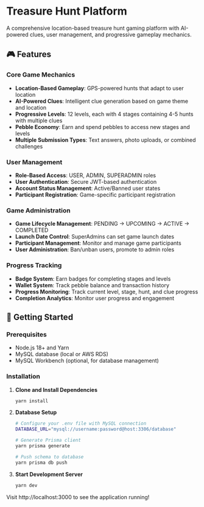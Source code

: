 # Treasure Hunt Platform

A comprehensive location-based treasure hunt gaming platform with AI-powered clues, user management, and progressive gameplay mechanics.

## 🎮 Features

### Core Game Mechanics
- **Location-Based Gameplay**: GPS-powered hunts that adapt to user location
- **AI-Powered Clues**: Intelligent clue generation based on game theme and location
- **Progressive Levels**: 12 levels, each with 4 stages containing 4-5 hunts with multiple clues
- **Pebble Economy**: Earn and spend pebbles to access new stages and levels
- **Multiple Submission Types**: Text answers, photo uploads, or combined challenges

### User Management
- **Role-Based Access**: USER, ADMIN, SUPERADMIN roles
- **User Authentication**: Secure JWT-based authentication
- **Account Status Management**: Active/Banned user states
- **Participant Registration**: Game-specific participant registration

### Game Administration
- **Game Lifecycle Management**: PENDING → UPCOMING → ACTIVE → COMPLETED
- **Launch Date Control**: SuperAdmins can set game launch dates
- **Participant Management**: Monitor and manage game participants
- **User Administration**: Ban/unban users, promote to admin roles

### Progress Tracking
- **Badge System**: Earn badges for completing stages and levels
- **Wallet System**: Track pebble balance and transaction history
- **Progress Monitoring**: Track current level, stage, hunt, and clue progress
- **Completion Analytics**: Monitor user progress and engagement

## 🚀 Getting Started

### Prerequisites
- Node.js 18+ and Yarn
- MySQL database (local or AWS RDS)
- MySQL Workbench (optional, for database management)

### Installation

1. **Clone and Install Dependencies**
   ```bash
   yarn install
   ```

2. **Database Setup**
   ```bash
   # Configure your .env file with MySQL connection
   DATABASE_URL="mysql://username:password@host:3306/database"
   
   # Generate Prisma client
   yarn prisma generate
   
   # Push schema to database
   yarn prisma db push
   ```

3. **Start Development Server**
   ```bash
   yarn dev
   ```

Visit http://localhost:3000 to see the application running!
